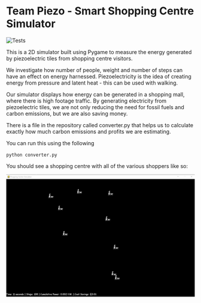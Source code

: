 # Team Piezo - Smart Shopping Centre Simulator
![Tests](https://github.com/actions/shopping-centre-sim/workflows/run-tests/badge.svg)

This is a 2D simulator built using Pygame to measure the energy generated by piezoelectric tiles from shopping centre visitors. 

We investigate how number of people, weight and number of steps can have an effect on energy harnessed. Piezoelectricity is the idea of creating energy from pressure and latent heat - this can be used with walking.

Our simulator displays how energy can be generated in a shopping mall, where there is high footage traffic. By generating electricity from piezoelectric tiles, we are not only reducing the need for fossil fuels and carbon emissions, but we are also saving money. 

There is a file in the repository called converter.py that helps us to calculate exactly how much carbon emissions and profits we are estimating. 

You can run this using the following

```
python converter.py
```

You should see a shopping centre with all of the various shoppers like so:

![Shopping Centre Sim](./docs/shopping_centre.png)
